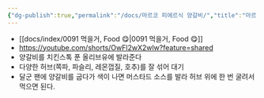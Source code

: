 ```yaml
---
{"dg-publish":true,"permalink":"/docs/마르코 피에르식 양갈비/","title":"마르코 피에르식 양갈비"}
---
```


- [[docs/index/0091 먹을거, Food 😋\|0091 먹을거, Food 😋]]
- <https://youtube.com/shorts/OwFl2wX2wlw?feature=shared>
- 양갈비를 치킨스톡 푼 올리브유에 발라준다
- 다양한 허브(쪽파, 파슬리, 레몬껍질, 호추)를 잘 섞어 대기
- 달군 팬에 양갈비를 굽다가 색이 나면 머스타드 소스를 발라 허브 위에 한 번 굴려서 먹으면 된다.
